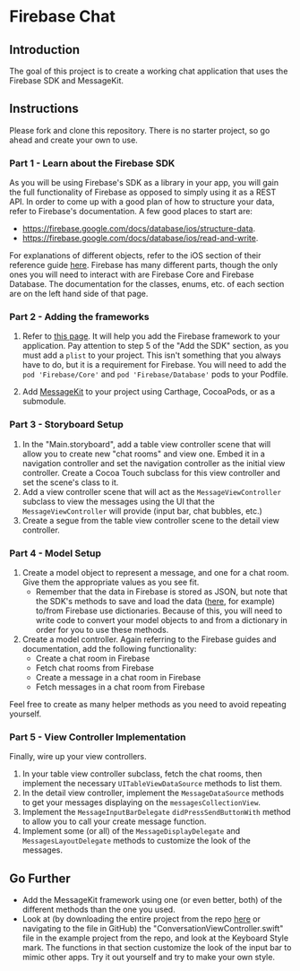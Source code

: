 # Firebase Chat

## Introduction

The goal of this project is to create a working chat application that uses the Firebase SDK and MessageKit.

## Instructions

Please fork and clone this repository. There is no starter project, so go ahead and create your own to use. 

### Part 1 - Learn about the Firebase SDK

<!--This project is intentionally open-ended so that you have some freedom to make decisions such as how to structure your data and the design of the app itself.-->

As you will be using Firebase's SDK as a library in your app, you will gain the full functionality of Firebase as opposed to simply using it as a REST API. In order to come up with a good plan of how to structure your data, refer to Firebase's documentation. A few good places to start are:

- https://firebase.google.com/docs/database/ios/structure-data. 
- https://firebase.google.com/docs/database/ios/read-and-write.

For explanations of different objects, refer to the iOS section of their reference guide [here](https://firebase.google.com/docs/reference/swift/firebasecore/api/reference/Classes). Firebase has many different parts, though the only ones you will need to interact with are Firebase Core and Firebase Database. The documentation for the classes, enums, etc. of each section are on the left hand side of that page.

### Part 2 - Adding the frameworks

1. Refer to [this page](https://firebase.google.com/docs/ios/setup). It will help you add the Firebase framework to your application. Pay attention to step 5 of the "Add the SDK" section, as you must add a `plist` to your project. This isn't something that you always have to do, but it is a requirement for Firebase. You will need to add the `pod 'Firebase/Core'` and `pod 'Firebase/Database'` pods to your Podfile.

2. Add [MessageKit](https://github.com/MessageKit/MessageKit) to your project using Carthage, CocoaPods, or as a submodule.

### Part 3 - Storyboard Setup

1. In the "Main.storyboard", add a table view controller scene that will allow you to create new "chat rooms" and view one. Embed it in a navigation controller and set the navigation controller as the initial view controller. Create a Cocoa Touch subclass for this view controller and set the scene's class to it.
2. Add a view controller scene that will act as the `MessageViewController` subclass to view the messages using the UI that the `MessageViewController` will provide (input bar, chat bubbles, etc.) 
3. Create a segue from the table view controller scene to the detail view controller.

### Part 4 - Model Setup

1. Create a model object to represent a message, and one for a chat room. Give them the appropriate values as you see fit.
    - Remember that the data in Firebase is stored as JSON, but note that the SDK's methods to save and load the data ([here](https://firebase.google.com/docs/database/ios/read-and-write), for example) to/from Firebase use dictionaries. Because of this, you will need to write code to convert your model objects to and from a dictionary in order for you to use these methods.
2. Create a model controller. Again referring to the Firebase guides and documentation, add the following functionality:
    - Create a chat room in Firebase
    - Fetch chat rooms from Firebase
    - Create a message in a chat room in Firebase
    - Fetch messages in a chat room from Firebase

Feel free to create as many helper methods as you need to avoid repeating yourself.

### Part 5 - View Controller Implementation

Finally, wire up your view controllers. 


1. In your table view controller subclass, fetch the chat rooms, then implement the necessary `UITableViewDataSource` methods to list them.
2. In the detail view controller, implement the `MessageDataSource` methods to get your messages displaying on the `messagesCollectionView`.
3. Implement the `MessageInputBarDelegate` `didPressSendButtonWith` method to allow you to call your create message function.
4. Implement some (or all) of the `MessageDisplayDelegate` and `MessagesLayoutDelegate` methods to customize the look of the messages.


## Go Further

- Add the MessageKit framework using one (or even better, both) of the different methods than the one you used.
- Look at (by downloading the entire project from the repo [here](https://github.com/MessageKit/MessageKit) or navigating to the file in GitHub) the "ConversationViewController.swift" file in the example project from the repo, and look at the Keyboard Style mark. The functions in that section customize the look of the input bar to mimic other apps. Try it out yourself and try to make your own style.

